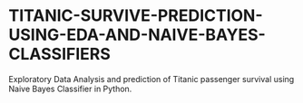 # TITANIC-SURVIVE-PREDICTION-USING-EDA-AND-NAIVE-BAYES-CLASSIFIERS
Exploratory Data Analysis and prediction of Titanic passenger survival using Naive Bayes Classifier in Python.
